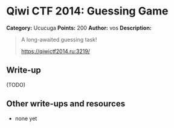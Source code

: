 # Qiwi CTF 2014: Guessing Game

**Category:** Ucucuga
**Points:** 200
**Author:** vos
**Description:**

> A long-awaited guessing task!
>
> <https://qiwictf2014.ru:3219/>

## Write-up

(TODO)

## Other write-ups and resources

* none yet
